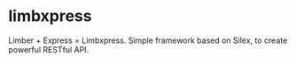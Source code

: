 limbxpress
==========

Limber + Express = Limbxpress. Simple framework based on Silex, to create powerful RESTful API.
